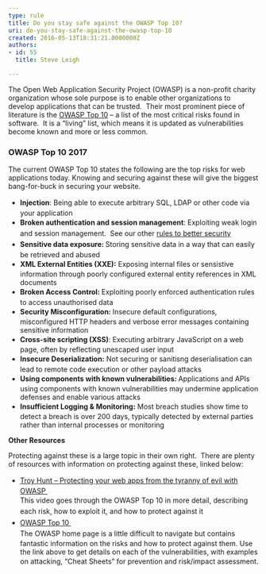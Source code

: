 ```yaml
---
type: rule
title: Do you stay safe against the OWASP Top 10?
uri: do-you-stay-safe-against-the-owasp-top-10
created: 2016-05-13T18:31:21.0000000Z
authors:
- id: 55
  title: Steve Leigh

---
```




<span class='intro'> <p>The Open Web Application Security Project (OWASP) is a non-profit charity organization&#160;whose sole purpose is to enable other organizations to develop applications that can be trusted.&#160; Their most prominent piece of literature is the <a href="https&#58;//www.owasp.org/index.php/Top_10-2017_Top_10" target="_blank">OWASP Top 10​</a>&#160;– a list of the most critical risks found in software.&#160; It is a “living” list, which means it is updated as vulnerabilities become known and more or less common. </p> </span>

<h3 class="ssw15-rteElement-H3">OWASP Top 10 2017<br></h3><p class="p2"><span class="s1">The current OWASP Top 10 states the following are the top risks for web applications today. Knowing and securing against these will give the biggest bang-for-buck in securing your website. </span></p><ul class="p3"><li><span class="s1" style="line-height&#58;1.6;"><strong>Injection</strong>&#58; Being able to execute arbitrary SQL, LDAP or other code via your application</span><br></li><li><span class="s1" style="line-height&#58;1.6;"><strong>Broken authentication and session management</strong>&#58; Exploiting weak login and session management.&#160; See our other <a href="/_layouts/15/FIXUPREDIRECT.ASPX?WebId=3dfc0e07-e23a-4cbb-aac2-e778b71166a2&amp;TermSetId=07da3ddf-0924-4cd2-a6d4-a4809ae20160&amp;TermId=755d4b67-3a96-4455-9193-1f93102f4042">rules to better security</a>​</span><br></li><li><span class="s1" style="line-height&#58;1.6;"><strong>Sensitive data exposure&#58;&#160;</strong>Storing sensitive data in a way that can easily be retrieved and abused<br></span></li><li><span class="s1" style="line-height&#58;1.6;"><strong>XML External Entities (XXE)&#58;</strong> Exposing internal files or sensistive information through poorly configured external entity references in XML documents</span></li><li><span class="s1" style="line-height&#58;1.6;"><strong>Broken Access Control&#58; </strong>Exploiting poorly enforced&#160;authentication rules to access unauthorised data</span></li><li><span class="s1" style="line-height&#58;1.6;"><strong>Security Misconfiguration&#58;&#160;</strong>Insecure default configurations, misconfigured HTTP headers and verbose error messages containing sensitive information​<br></span></li><li><span class="s1" style="line-height&#58;1.6;"><strong>Cross-site scripting (XSS)</strong>&#58; Executing arbitrary JavaScript on a web page, often by reflecting unescaped user input</span><br></li><li><span class="s1" style="line-height&#58;1.6;"><strong>Insecure Deserialization&#58;</strong>&#160;Not securing or sanitisng&#160;deserialisation can lead to remote code execution or other payload attacks</span></li><li><span class="s1" style="line-height&#58;1.6;"><strong>Using components with known vulnerabilities&#58;&#160;</strong>Applications and APIs using components with known vulnerabilities may undermine application defenses and enable various attacks</span></li><li><span class="s1" style="line-height&#58;1.6;"><strong style="background-color&#58;initial;">Insufficient Logging &amp; Monitoring&#58;</strong><span style="background-color&#58;initial;"> Most breach studies show time to detect a breach is over 200 days, typically detected by external parties rather than internal processes or monitoring</span><br></span></li></ul><p class="p1"><span class="s1"><b>Other Resources&#160;</b></span></p><p class="p2"><span class="s1">Protecting against these is a large topic in their own right.&#160; There are plenty of resources with information on protecting against these, linked below&#58; </span></p><p class="p2"></p><ul><li><a href="http&#58;//tv.ssw.com/1492/protecting-your-web-apps-from-the-tyranny-of-evil-with-owasp" target="_blank" style="line-height&#58;1.6;">Troy Hunt – Protecting your web apps from the tyranny of evil with OWASP&#160;</a><br><span class="s1" style="line-height&#58;1.6;">This video goes through the OWASP Top 10 in more detail, describing each ris</span><span class="s5" style="line-height&#58;1.6;">k</span><span class="s1" style="line-height&#58;1.6;">, how to exploit it, and how to protect against it</span></li><li><a href="https&#58;//www.owasp.org/index.php/Category&#58;OWASP_Top_Ten_2017_Project" target="_blank" style="line-height&#58;1.6;background-color&#58;initial;">OWASP Top 10&#160;</a><br><span style="line-height&#58;1.6;background-color&#58;initial;">The OWASP home page is a little difficult to </span><span style="line-height&#58;1.6;background-color&#58;initial;">navigate</span><span style="line-height&#58;1.6;background-color&#58;initial;">&#160;but contains fantastic information on the risks and how to protect against them. Use the link above to get details on each of the vulnerabilities, with examples on attacking, “Cheat Sheets” for prevention and risk/impact </span><span style="line-height&#58;1.6;background-color&#58;initial;">assessment</span><span style="line-height&#58;1.6;background-color&#58;initial;">.</span></li></ul><p></p>


